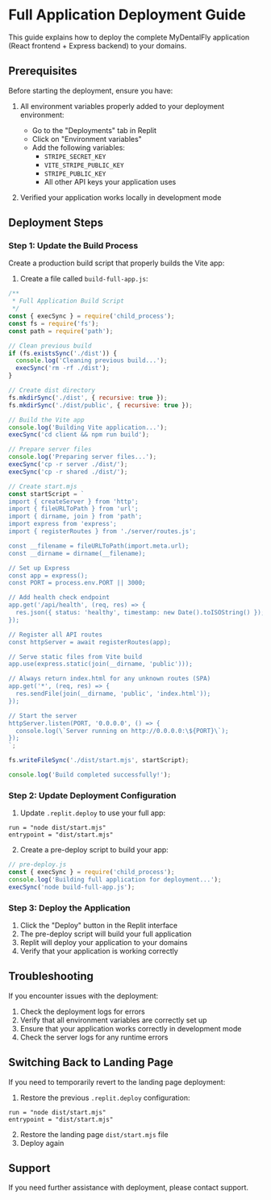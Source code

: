 # Full Application Deployment Guide

This guide explains how to deploy the complete MyDentalFly application (React frontend + Express backend) to your domains.

## Prerequisites

Before starting the deployment, ensure you have:

1. All environment variables properly added to your deployment environment:
   - Go to the "Deployments" tab in Replit
   - Click on "Environment variables"
   - Add the following variables:
     - `STRIPE_SECRET_KEY`
     - `VITE_STRIPE_PUBLIC_KEY`
     - `STRIPE_PUBLIC_KEY`
     - All other API keys your application uses

2. Verified your application works locally in development mode

## Deployment Steps

### Step 1: Update the Build Process

Create a production build script that properly builds the Vite app:

1. Create a file called `build-full-app.js`:

```javascript
/**
 * Full Application Build Script
 */
const { execSync } = require('child_process');
const fs = require('fs');
const path = require('path');

// Clean previous build
if (fs.existsSync('./dist')) {
  console.log('Cleaning previous build...');
  execSync('rm -rf ./dist');
}

// Create dist directory
fs.mkdirSync('./dist', { recursive: true });
fs.mkdirSync('./dist/public', { recursive: true });

// Build the Vite app
console.log('Building Vite application...');
execSync('cd client && npm run build');

// Prepare server files
console.log('Preparing server files...');
execSync('cp -r server ./dist/');
execSync('cp -r shared ./dist/');

// Create start.mjs
const startScript = `
import { createServer } from 'http';
import { fileURLToPath } from 'url';
import { dirname, join } from 'path';
import express from 'express';
import { registerRoutes } from './server/routes.js';

const __filename = fileURLToPath(import.meta.url);
const __dirname = dirname(__filename);

// Set up Express
const app = express();
const PORT = process.env.PORT || 3000;

// Add health check endpoint
app.get('/api/health', (req, res) => {
  res.json({ status: 'healthy', timestamp: new Date().toISOString() });
});

// Register all API routes
const httpServer = await registerRoutes(app);

// Serve static files from Vite build
app.use(express.static(join(__dirname, 'public')));

// Always return index.html for any unknown routes (SPA)
app.get('*', (req, res) => {
  res.sendFile(join(__dirname, 'public', 'index.html'));
});

// Start the server
httpServer.listen(PORT, '0.0.0.0', () => {
  console.log(\`Server running on http://0.0.0.0:\${PORT}\`);
});
`;

fs.writeFileSync('./dist/start.mjs', startScript);

console.log('Build completed successfully!');
```

### Step 2: Update Deployment Configuration

1. Update `.replit.deploy` to use your full app:

```
run = "node dist/start.mjs"
entrypoint = "dist/start.mjs"
```

2. Create a pre-deploy script to build your app:

```javascript
// pre-deploy.js
const { execSync } = require('child_process');
console.log('Building full application for deployment...');
execSync('node build-full-app.js');
```

### Step 3: Deploy the Application

1. Click the "Deploy" button in the Replit interface
2. The pre-deploy script will build your full application
3. Replit will deploy your application to your domains
4. Verify that your application is working correctly

## Troubleshooting

If you encounter issues with the deployment:

1. Check the deployment logs for errors
2. Verify that all environment variables are correctly set up
3. Ensure that your application works correctly in development mode
4. Check the server logs for any runtime errors

## Switching Back to Landing Page

If you need to temporarily revert to the landing page deployment:

1. Restore the previous `.replit.deploy` configuration:
```
run = "node dist/start.mjs"
entrypoint = "dist/start.mjs"
```

2. Restore the landing page `dist/start.mjs` file
3. Deploy again

## Support

If you need further assistance with deployment, please contact support.
